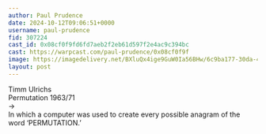 ```yaml
---
author: Paul Prudence
date: 2024-10-12T09:06:51+0000
username: paul-prudence
fid: 307224
cast_id: 0x08cf0f9fd6fd7aeb2f2eb61d597f2e4ac9c394bc
cast: https://warpcast.com/paul-prudence/0x08cf0f9f
image: https://imagedelivery.net/BXluQx4ige9GuW0Ia56BHw/6c9ba177-30da-4db1-8144-0373d5f64000/original
layout: post
---
```

Timm Ulrichs  
Permutation 1963/71  
→  
In which a computer was used to create every possible anagram of the word ‘PERMUTATION.’  

<img src='https://imagedelivery.net/BXluQx4ige9GuW0Ia56BHw/6c9ba177-30da-4db1-8144-0373d5f64000/original' alt='' referrerpolicy='no-referrer'/>